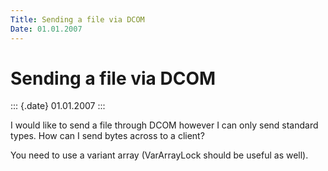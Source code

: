 ```yaml
---
Title: Sending a file via DCOM
Date: 01.01.2007
---
```



Sending a file via DCOM
=======================

::: {.date}
01.01.2007
:::

I would like to send a file through DCOM however I can only send
standard types.  How can I send bytes across to a client?

You need to use a variant array (VarArrayLock should be useful as well).
